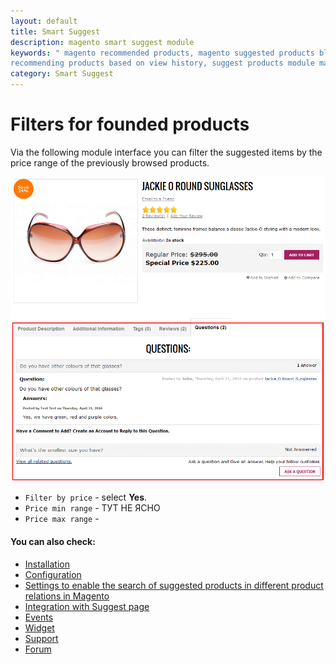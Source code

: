 ```yaml
---
layout: default
title: Smart Suggest
description: magento smart suggest module
keywords: " magento recommended products, magento suggested products block,
recommending products based on view history, suggest products module magento "
category: Smart Suggest
---
```


# Filters for founded products

Via the following module interface you can filter the suggested items by the price range of the previously browsed products.

![Product page view](/images/m1/extensions/askit/askit1.png)

-	`Filter by price` - select **Yes**. 
-	`Price min range` - ТУТ НЕ ЯСНО
-	`Price max range` -

#### You can also check:

*   [Installation](../installation/)
*   [Configuration](../configuration/)
*	[Settings to enable the search of suggested products in different product relations in Magento](../magento-product-relations/)
*   [Integration with Suggest page](../integration-with-suggest-page/)
*   [Events](../events/)
*   [Widget](../widget/)
*   [Support](https://swissuplabs.com/contacts/)
*   [Forum](https://swissuplabs.com/magento-forum/)